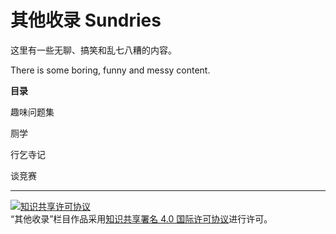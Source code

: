 # 其他收录 Sundries

这里有一些无聊、搞笑和乱七八糟的内容。

There is some boring, funny and messy content.

**目录**

趣味问题集

厕学

行乞寺记

谈竞赛

---

<a rel="license" href="http://creativecommons.org/licenses/by/4.0/"><img alt="知识共享许可协议" style="border-width:0" src="https://i.creativecommons.org/l/by/4.0/88x31.png" /></a><br />“其他收录”栏目作品采用<a rel="license" href="http://creativecommons.org/licenses/by/4.0/">知识共享署名 4.0 国际许可协议</a>进行许可。
